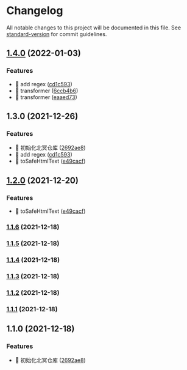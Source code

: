 # Changelog

All notable changes to this project will be documented in this file. See [standard-version](https://github.com/conventional-changelog/standard-version) for commit guidelines.

## [1.4.0](https://github.com/jackeryjam/peking-ming/compare/v1.2.0...v1.4.0) (2022-01-03)


### Features

* 🎸 add regex ([cd1c593](https://github.com/jackeryjam/peking-ming/commit/cd1c5938d003eab9eada2dc3e2f929c4c10872c0))
* 🎸 transformer ([6ccb4b6](https://github.com/jackeryjam/peking-ming/commit/6ccb4b68eafe10e162839e644d729c62167489ca))
* 🎸 transformer ([eaaed73](https://github.com/jackeryjam/peking-ming/commit/eaaed73db72840abb048270e3806e82e529304fc))

## 1.3.0 (2021-12-26)


### Features

* 🎸 初始化北冥仓库 ([2692ae8](https://github.com/jackeryjam/peking-ming/commit/2692ae8ecea5c8aadb785b3a3d99461ded17ef2b))
* 🎸 add regex ([cd1c593](https://github.com/jackeryjam/peking-ming/commit/cd1c5938d003eab9eada2dc3e2f929c4c10872c0))
* 🎸 toSafeHtmlText ([e49cacf](https://github.com/jackeryjam/peking-ming/commit/e49cacf542e7b57388196ebbd632109d04552e78))

## [1.2.0](https://github.com/jackeryjam/peking-ming/compare/v1.1.6...v1.2.0) (2021-12-20)


### Features

* 🎸 toSafeHtmlText ([e49cacf](https://github.com/jackeryjam/peking-ming/commit/e49cacf542e7b57388196ebbd632109d04552e78))

### [1.1.6](https://github.com/jackeryjam/peking-ming/compare/v1.1.5...v1.1.6) (2021-12-18)

### [1.1.5](https://github.com/jackeryjam/peking-ming/compare/v1.1.4...v1.1.5) (2021-12-18)

### [1.1.4](https://github.com/jackeryjam/peking-ming/compare/v1.1.3...v1.1.4) (2021-12-18)

### [1.1.3](https://github.com/jackeryjam/peking-ming/compare/v1.1.2...v1.1.3) (2021-12-18)

### [1.1.2](https://github.com/jackeryjam/peking-ming/compare/v1.1.1...v1.1.2) (2021-12-18)

### [1.1.1](https://github.com/jackeryjam/peking-ming/compare/v1.1.0...v1.1.1) (2021-12-18)

## 1.1.0 (2021-12-18)


### Features

* 🎸 初始化北冥仓库 ([2692ae8](https://github.com/jackeryjam/peking-ming/commit/2692ae8ecea5c8aadb785b3a3d99461ded17ef2b))

